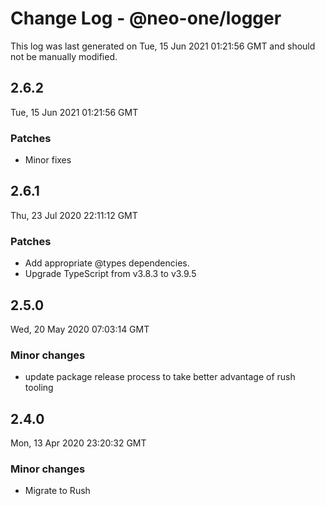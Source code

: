 # Change Log - @neo-one/logger

This log was last generated on Tue, 15 Jun 2021 01:21:56 GMT and should not be manually modified.

## 2.6.2
Tue, 15 Jun 2021 01:21:56 GMT

### Patches

- Minor fixes

## 2.6.1
Thu, 23 Jul 2020 22:11:12 GMT

### Patches

- Add appropriate @types dependencies.
- Upgrade TypeScript from v3.8.3 to v3.9.5

## 2.5.0
Wed, 20 May 2020 07:03:14 GMT

### Minor changes

- update package release process to take better advantage of rush tooling

## 2.4.0
Mon, 13 Apr 2020 23:20:32 GMT

### Minor changes

- Migrate to Rush

